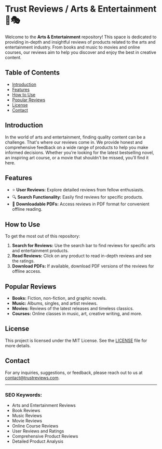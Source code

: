 # Trust Reviews / Arts & Entertainment 🎨🎭

Welcome to the **Arts & Entertainment** repository! This space is dedicated to providing in-depth and insightful reviews of products related to the arts and entertainment industry. From books and music to movies and online courses, our reviews aim to help you discover and enjoy the best in creative content.

## Table of Contents

- [Introduction](#introduction)
- [Features](#features)
- [How to Use](#how-to-use)
- [Popular Reviews](#popular-reviews)
- [License](#license)
- [Contact](#contact)

## Introduction

In the world of arts and entertainment, finding quality content can be a challenge. That's where our reviews come in. We provide honest and comprehensive feedback on a wide range of products to help you make informed decisions. Whether you're looking for the latest bestselling novel, an inspiring art course, or a movie that shouldn't be missed, you'll find it here.

## Features

- ⭐ **User Reviews:** Explore detailed reviews from fellow enthusiasts.
- 🔍 **Search Functionality:** Easily find reviews for specific products.
- 📝 **Downloadable PDFs:** Access reviews in PDF format for convenient offline reading.

## How to Use

To get the most out of this repository:

1. **Search for Reviews:** Use the search bar to find reviews for specific arts and entertainment products.
2. **Read Reviews:** Click on any product to read in-depth reviews and see the ratings.
3. **Download PDFs:** If available, download PDF versions of the reviews for offline access.

## Popular Reviews

- **Books:** Fiction, non-fiction, and graphic novels.
- **Music:** Albums, singles, and artist reviews.
- **Movies:** Reviews of the latest releases and timeless classics.
- **Courses:** Online classes in music, art, creative writing, and more.

## License

This project is licensed under the MIT License. See the [LICENSE](LICENSE) file for more details.

## Contact

For any inquiries, suggestions, or feedback, please reach out to us at contact@trustreviews.com.

---

### SEO Keywords:

- Arts and Entertainment Reviews
- Book Reviews
- Music Reviews
- Movie Reviews
- Online Course Reviews
- User Reviews and Ratings
- Comprehensive Product Reviews
- Detailed Product Analysis
